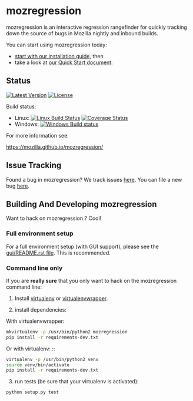 # mozregression

mozregression is an interactive regression rangefinder for quickly tracking down the source of bugs in Mozilla nightly and inbound builds.

You can start using mozregression today:
- [start with our installation guide](https://mozilla.github.io/mozregression/install.html), then 
- take a look at [our Quick Start document](https://mozilla.github.io/mozregression/quickstart.html). 

## Status

[![Latest Version](https://img.shields.io/pypi/v/mozregression.svg)](https://pypi.python.org/pypi/mozregression/)
[![License](https://img.shields.io/pypi/l/mozregression.svg)](https://pypi.python.org/pypi/mozregression/)


Build status:
 - Linux:
   [![Linux Build Status](https://travis-ci.org/mozilla/mozregression.svg?branch=master)](https://travis-ci.org/mozilla/mozregression)
   [![Coverage Status](https://img.shields.io/coveralls/mozilla/mozregression.svg)](https://coveralls.io/r/mozilla/mozregression)
 - Windows: [![Windows Build status](https://ci.appveyor.com/api/projects/status/bcg7t1pt2bahggdr?svg=true)](https://ci.appveyor.com/project/wlach/mozregression/branch/master)

For more information see:

https://mozilla.github.io/mozregression/

## Issue Tracking

Found a bug in mozregression? We track issues [here](https://bugzilla.mozilla.org/buglist.cgi?quicksearch=product%3ATesting%20component%3Amozregression&list_id=14890897).
You can file a new bug [here](https://bugzilla.mozilla.org/enter_bug.cgi?product=Testing&component=mozregression).

## Building And Developing mozregression

Want to hack on mozregression ? Cool!

### Full environment setup

For a full environment setup (with GUI support), please see the [gui/README.rst file](gui/README.rst).
This is recommended.

### Command line only

If you are **really sure** that you only want to hack on the mozregression command line:

1. Install [virtualenv](https://virtualenv.pypa.io/en/stable/)
  or [virtualenvwrapper](https://virtualenvwrapper.readthedocs.org/en/latest/).

2. install dependencies:

  With virtualenvwrapper:

  ```bash
  mkvirtualenv -p /usr/bin/python2 mozregression
  pip install -r requirements-dev.txt
  ```

  Or with virtualenv: ::

  ```bash
  virtualenv -p /usr/bin/python2 venv
  source venv/bin/activate
  pip install -r requirements-dev.txt
  ```

3. run tests (be sure that your virtualenv is activated):

  ```bash
  python setup.py test
  ```

